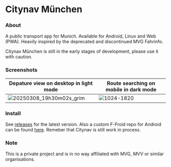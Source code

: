# Citynav München


### About

A public transport app for Munich. Available for Android, Linux and Web (PWA). Heavily inspired by the deprecated and discontinued MVG Fahrinfo.

Citynav München is still in the early stages of development, please use it with caution.



### Screenshots

| Depature view on desktop in light mode | Route searching on mobile in dark mode |
|---|---|
| ![20250308_19h30m02s_grim](https://github.com/user-attachments/assets/53caf9bf-b410-4402-8ea7-fd467d94353d) | ![1024-1820](https://github.com/user-attachments/assets/bff105ba-abac-4114-9839-7eb8ae4bf854) |


### Install

See [releases](https://github.com/mfxbe/Citynav/releases) for the latest version. Also a custom F-Froid repo for Android can be found [here](https://dyndns.mfxbe.de/other/citynav/fdroid/repo/). Remeber that Citynav is still work in process.


### Note

This is a private project and is in no way affiliated with MVG, MVV or similar organisations.
